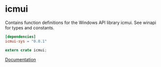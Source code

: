 # icmui #
Contains function definitions for the Windows API library icmui. See winapi for types and constants.

```toml
[dependencies]
icmui-sys = "0.0.1"
```

```rust
extern crate icmui;
```

[Documentation](https://retep998.github.io/doc/icmui/)
